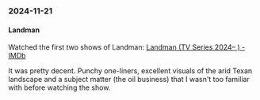 ### 2024-11-21
#### Landman
Watched the first two shows of Landman: [Landman (TV Series 2024– ) - IMDb](https://www.imdb.com/title/tt14186672/)

It was pretty decent. Punchy one-liners, excellent visuals of the arid Texan landscape and a subject matter (the oil business) that I wasn't too familiar with before watching the show.